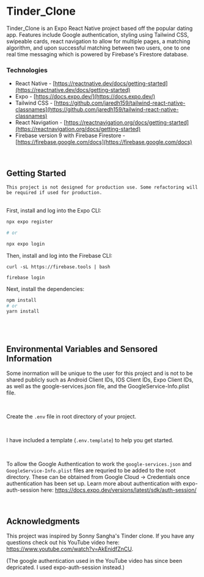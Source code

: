 # Tinder_Clone

Tinder_Clone is an Expo React Native project based off the popular dating app. Features include Google authentication, styling using Tailwind CSS, swipeable cards, react navigation to allow for multiple pages, a matching algorithm, and upon successful matching between two users, one to one real time messaging which is powered by Firebase's Firestore database.
 

 ### Technologies
- React Native - [https://reactnative.dev/docs/getting-started](https://reactnative.dev/docs/getting-started)
- Expo - [https://docs.expo.dev/](https://docs.expo.dev/)
- Tailwind CSS - [https://github.com/jaredh159/tailwind-react-native-classnames](https://github.com/jaredh159/tailwind-react-native-classnames)
- React Navigation - [https://reactnavigation.org/docs/getting-started](https://reactnavigation.org/docs/getting-started)
- Firebase version 9 with Firebase Firestore - [https://firebase.google.com/docs](https://firebase.google.com/docs)

<br />

## Getting Started
`This project is not designed for production use. Some refactoring will be required if used for production.`
<br />
<br />

First, install and log into the Expo CLI:

```bash
npx expo register

# or

npx expo login
```
Then, install and log into the Firebase CLI:
```
curl -sL https://firebase.tools | bash
```
```
firebase login
```

Next, install the dependencies:
```bash
npm install
# or
yarn install
```

<br>
<br>

## Environmental Variables and Sensored Information

Some inormation will be unique to the user for this project and is not to be shared publicly such as Android Client IDs, IOS Client IDs, Expo Client IDs, as well as the google-services.json file, and the GoogleService-Info.plist file.

<br />

Create the `.env` file in root directory of your project.

<br />

I have included a template (`.env.template`) to help you get started.

<br />

To allow the Google Authentication to work the  `google-services.json` and `GoogleService-Info.plist` files are requried to be added to the root directory. These can be obtained from Google Cloud -> Credentials once authentication has been set up. Learn more about authentication with expo-auth-session here: https://docs.expo.dev/versions/latest/sdk/auth-session/ 

<br>

## Acknowledgments

This project was inspired by Sonny Sangha's Tinder clone. If you have any questions check out his YouTube video here: https://www.youtube.com/watch?v=AkEnidfZnCU.

(The google authentication used in the YouTube video has since been depricated. I used expo-auth-session instead.)
